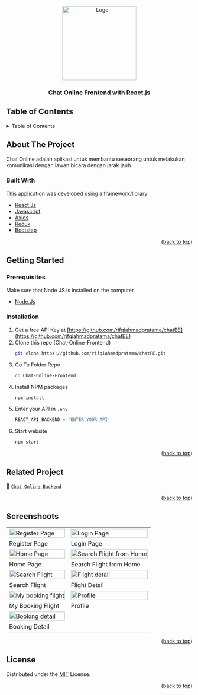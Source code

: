 <div id="top"></div>

<!-- HEADER -->
<div align="center">
  <a href="https://github.com/rifqiahmadpratama/chatFE">
    <img src="https://camo.githubusercontent.com/6a3531baa42980849735e81a94023be676b1a62b5371fd1e3a4561bf9df13d19/68747470733a2f2f692e6962622e636f2f436e59535179382f696c6c757374726174696f6e2e706e67" alt="Logo" width="200px">
  </a>
  
  <h3 align="center">Chat Online Frontend with React.js</h3>
</div>

<!-- TABLE OF CONTENTS -->

## Table of Contents
<details>
  <summary>Table of Contents</summary>
  <ol>
    <li>
       <a href="#about-the-project">About The Project</a>
      <ul>
        <li><a href="#built-with">Built With</a></li>
      </ul>
    </li>
    <li>
       <a href="#getting-started">Getting Started</a>
      <ul>
        <li><a href="#prerequisites">Prerequisites</a></li>
        <li><a href="#installation">Installation</a></li>
      </ul>
    </li>
    <li><a href="#related-project">Related Project</a></li>
    <li><a href="#screenshoots">Screenshot</a></li>
    <li><a href="#contributing">Contributing</a></li>
    <li><a href="#our-team">Our Team</a></li>
    <li><a href="#license">License</a></li>
  </ol>
</details>

<!-- ABOUT THE PROJECT -->
## About The Project
Chat Online adalah aplikasi untuk membantu seseorang untuk melakukan komunikasi dengan lawan bicara dengan jarak jauh.

### Built With
This application was developed using a framework/library
- [React Js](https://reactjs.org/)
- [Javascript](https://www.javascript.com/)
- [Axios](https://axios-http.com/)
- [Redux](https://redux.js.org/)
- [Bootstap](https://getbootstrap.com)
<p align="right">(<a href="#top">back to top</a>)</p>


<!-- GETTING STARTED -->

## Getting Started

### Prerequisites

 Make sure that Node JS is installed on the computer.
* [Node.Js](https://nodejs.org/en/download/)


### Installation
1. Get a free API Key at [https://github.com/rifqiahmadpratama/chatBE](https://github.com/rifqiahmadpratama/chatBE)
2. Clone this repo (Chat-Online-Frontend)
   ```sh
   git clone https://github.com/rifqiahmadpratama/chatFE.git
   ```
3. Go To Folder Repo
    ```sh
    cd Chat-Online-Frontend
    ```
4. Install NPM packages
   ```sh
   npm install
   ```
5. Enter your API in `.env`
   ```js
   REACT_API_BACKEND = 'ENTER YOUR API'
   ```
6. Start website
    ```sh
    npm start
    ```
<p align="right">(<a href="#top">back to top</a>)</p>

<!-- Related Project -->
## Related Project
:rocket: [`Chat Online Backend`](https://github.com/rifqiahmadpratama/chatBE)
<p align="right">(<a href="#top">back to top</a>)</p>

<!-- Screenshoots -->
## Screenshoots
<p align="center" display=flex>
<table>
  <tr>
    <td><image src="https://user-images.githubusercontent.com/110190301/197247869-2ab40d4d-fd1f-447f-b97c-60ca72e6cde5.jpeg" alt="Register Page" width=100%></td>
    <td><image src="https://user-images.githubusercontent.com/110190301/197247887-811b8287-723d-4de2-b1dd-d0de68f708ec.jpeg" alt="Login Page" width=100%/></td>
  </tr>
   <tr>
    <td>Register Page</td>
    <td>Login Page</td>
  </tr>
  
  <tr>
    <td><image src="https://user-images.githubusercontent.com/110190301/197247920-2cc0928b-3d94-4809-ae39-ba1b5e9171b8.jpeg" alt="Home Page" width=100% ></td>
    <td><image src="https://user-images.githubusercontent.com/110190301/197247982-8d6b42b8-27fd-4c69-a8ad-237a5147608f.jpeg" alt="Search Flight from Home" width=100%/></td>
  </tr>
  <tr>
    <td>Home Page</td>
    <td>Search Flight from Home</td>
  </tr>
  <tr>
    <td><image src="https://user-images.githubusercontent.com/110190301/197248088-7a654601-386a-4db9-8f1c-6383ec2d29d4.jpeg" alt="Search Flight" width=100%/></td>
    <td><image src="https://user-images.githubusercontent.com/110190301/197248124-63d3fa5e-52f6-4325-b648-764a78dc68e2.jpeg" alt="Flight detail" width=100%></td>
  </tr>
  <tr>
     <td>Search Flight</td>
     <td>Flight Detail</td>
  </tr>
  
  <tr>
    <td><image src="https://user-images.githubusercontent.com/110190301/197248165-b1c9916c-6014-48bc-a64c-086ac08b83a8.jpeg" alt="My booking flight" width=100%></td>
    <td><image src="https://user-images.githubusercontent.com/110190301/197248206-9ca03fbe-c065-43cf-a903-a4a89111ea4d.jpeg" alt="Profile" width=100%></td>
  </tr>
  <tr>
    <td>My Booking Flight</td>
    <td>Profile</td>
  </tr>
  
  <tr>
    <td><image src="https://user-images.githubusercontent.com/110190301/197248237-d8423350-8f54-4274-bc67-c1d99592f489.jpeg" alt="Booking detail" width=100%></td>
  </tr>
  <tr>
    <td>Booking Detail</td>
  </tr>
</table>

<p align="right">(<a href="#top">back to top</a>)</p>

<!-- CONTRIBUTING -->



## License
Distributed under the [MIT](/LICENSE) License.
<p align="right">(<a href="#top">back to top</a>)</p>
